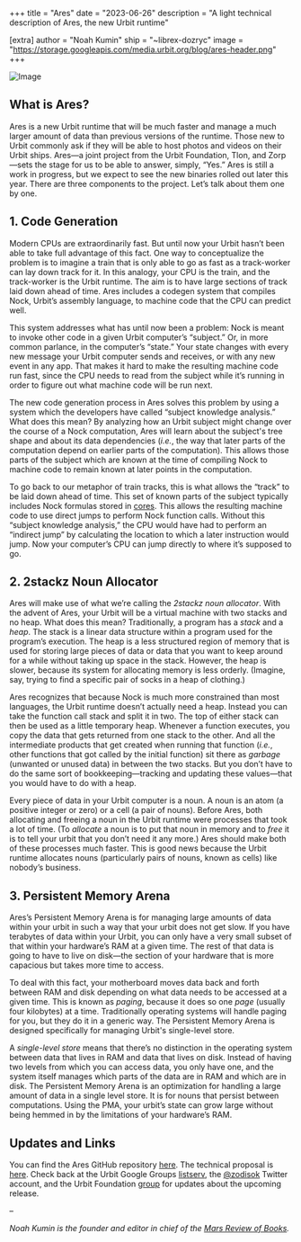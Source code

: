 +++
title = "Ares"
date = "2023-06-26"
description = "A light technical description of Ares, the new Urbit runtime"

[extra]
author = "Noah Kumin"
ship = "~librex-dozryc"
image = "https://storage.googleapis.com/media.urbit.org/blog/ares-header.png"
+++

![Image](https://storage.googleapis.com/media.urbit.org/blog/ares-header.png)

## What is Ares?

Ares is a new Urbit runtime that will be much faster and manage a much larger amount of data than previous versions of the runtime. Those new to Urbit commonly ask if they will be able to host photos and videos on their Urbit ships. Ares—a joint project from the Urbit Foundation, Tlon, and Zorp—sets the stage for us to be able to answer, simply, “Yes.” Ares is still a work in progress, but we expect to see the new binaries rolled out later this year. There are three components to the project. Let’s talk about them one by one.

## 1. Code Generation

Modern CPUs are extraordinarily fast. But until now your Urbit hasn’t been able to take full advantage of this fact. One way to conceptualize the problem is to imagine a train that is only able to go as fast as a track-worker can lay down track for it. In this analogy, your CPU is the train, and the track-worker is the Urbit runtime. The aim is to have large sections of track laid down ahead of time. Ares includes a codegen system that compiles Nock, Urbit’s assembly language, to machine code that the CPU can predict well.

This system addresses what has until now been a problem: Nock is meant to invoke other code in a given Urbit computer’s “subject.” Or, in more common parlance, in the computer’s “state.” Your state changes with every new message your Urbit computer sends and receives, or with any new event in any app. That makes it hard to make the resulting machine code run fast, since the CPU needs to read from the subject while it’s running in order to figure out what machine code will be run next.

The new code generation process in Ares solves this problem by using a system which the developers have called “subject knowledge analysis.” What does this mean? By analyzing how an Urbit subject might change over the course of a Nock computation, Ares will learn about the subject's tree shape and about its data dependencies (*i.e.*, the way that later parts of the computation depend on earlier parts of the computation). This allows those parts of the subject which are known at the time of compiling Nock to machine code to remain known at later points in the computation.

To go back to our metaphor of train tracks, this is what allows the “track” to be laid down ahead of time. This set of known parts of the subject typically includes Nock formulas stored in [cores](https://developers.urbit.org/guides/core/hoon-school/F-cores#cores). This allows the resulting machine code to use direct jumps to perform Nock function calls. Without this “subject knowledge analysis,” the CPU would have had to perform an “indirect jump” by calculating the location to which a later instruction would jump. Now your computer’s CPU can jump directly to where it’s supposed to go.  

## 2. 2stackz Noun Allocator

Ares will make use of what we’re calling the *2stackz noun allocator*. With the advent of Ares, your Urbit will be a virtual machine with two stacks and no heap. What does this mean? Traditionally, a program has a *stack* and a *heap*. The stack is a linear data structure within a program used for the program’s execution. The heap is a less structured region of memory that is used for storing large pieces of data or data that you want to keep around for a while without taking up space in the stack. However, the heap is slower, because its system for allocating memory is less orderly. (Imagine, say, trying to find a specific pair of socks in a heap of clothing.) 

Ares recognizes that because Nock is much more constrained than most languages, the Urbit runtime doesn’t actually need a heap. Instead you can take the function call stack and split it in two. The top of either stack can then be used as a little temporary heap. Whenever a function executes, you copy the data that gets returned from one stack to the other. And all the intermediate products that get created when running that function (*i.e.*, other functions that got called by the initial function) sit there as *garbage* (unwanted or unused data) in between the two stacks. But you don’t have to do the same sort of bookkeeping—tracking and updating these values—that you would have to do with a heap.

Every piece of data in your Urbit computer is a noun. A noun is an atom (a positive integer or zero) or a cell (a pair of nouns). Before Ares, both allocating and freeing a noun in the Urbit runtime were processes that took a lot of time. (To *allocate* a noun is to put that noun in memory and to *free* it is to tell your urbit that you don’t need it any more.) Ares should make both of these processes much faster. This is good news because the Urbit runtime allocates nouns (particularly pairs of nouns, known as cells) like nobody’s business. 

## 3. Persistent Memory Arena

Ares’s Persistent Memory Arena is for managing large amounts of data within your urbit in such a way that your urbit does not get slow. If you have terabytes of data within your Urbit, you can only have a very small subset of that within your hardware’s RAM at a given time. The rest of that data is going to have to live on disk—the section of your hardware that is more capacious but takes more time to access. 

To deal with this fact, your motherboard moves data back and forth between RAM and disk depending on what data needs to be accessed at a given time. This is known as *paging*, because it does so one *page* (usually four kilobytes) at a time. Traditionally operating systems will handle paging for you, but they do it in a generic way. The Persistent Memory Arena is designed specifically for managing Urbit's single-level store.

A *single-level store* means that there’s no distinction in the operating system between data that lives in RAM and data that lives on disk. Instead of having two levels from which you can access data, you only have one, and the system itself manages which parts of the data are in RAM and which are in disk. The Persistent Memory Arena is an optimization for handling a large amount of data in a single level store. It is for nouns that persist between computations. Using the PMA, your urbit’s state can grow large without being hemmed in by the limitations of your hardware’s RAM.


## Updates and Links

You can find the Ares GitHub repository [here](https://github.com/urbit/ares). The technical proposal is [here](https://github.com/urbit/ares/blob/status/docs/proposal/proposal-nock-performance.md). Check back at the Urbit Google Groups [listserv](https://groups.google.com/a/urbit.org/g/dev/), the [@zodisok](https://twitter.com/zodisok) Twitter account, and the Urbit Foundation [group](https://tlon.network/lure/~halbex-palheb/uf-public) for updates about the upcoming release.

–

*Noah Kumin is the founder and editor in chief of the [Mars Review of Books](https://marsreview.org/).*
